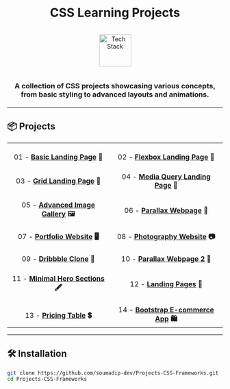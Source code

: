 <h1 align="center">
  <br>
  CSS Learning Projects
  <br>
</h1>

<div align="center">
  <a href="https://github.com/kavindu-dilshan">
    <img src="https://skillicons.dev/icons?i=html,css" alt="Tech Stack" width="75" style="padding: 15px 0;">
  </a>
</div>

<h3 align="center" style="margin: 20px 0;">
  A collection of CSS projects showcasing various concepts, from basic styling to advanced layouts and animations.  
</h3>

---

## 📦 Projects

<div align="center">

|  |  |
| :--: | :--: |
| <div align="center"><br>01 - **[Basic Landing Page](./01-basic-landing-page) 🎨**</div> | <div align="center"><br>02 - **[Flexbox Landing Page](./02-flexbox-landing-page) 📐**</div> |
| <div align="center"><br>03 - **[Grid Landing Page](./03-grid-landing-page) 🔲**</div> | <div align="center"><br>04 - **[Media Query Landing Page](./04-media-query-landing-page) 📱**</div> |
| <div align="center"><br>05 - **[Advanced Image Gallery](./05-advanced-image-gallery) 🖼️**</div> | <div align="center"><br>06 - **[Parallax Webpage](./06-parallax-webpage) 🌄**</div> |
| <div align="center"><br>07 - **[Portfolio Website](./07-portfolio-website) 🖥️**</div> | <div align="center"><br>08 - **[Photography Website](./08-photography-website) 📷**</div> |
| <div align="center"><br>09 - **[Dribbble Clone](./09-Dribble-clone) 🎨**</div> | <div align="center"><br>10 - **[Parallax Webpage 2](./10-parallax-webpage-2) 🌅**</div> |
| <div align="center"><br>11 - **[Minimal Hero Sections](./11-minimal-hero-sections) 🖋️**</div> | <div align="center"><br>12 - **[Landing Pages](./12-landing-pages) 📜**</div> |
| <div align="center"><br>13 - **[Pricing Table](./13-pricing-table) 💲**</div> | <div align="center"><br>14 - **[Bootstrap E-commerce App](./14-Bootstrap-Ecommerce%20app) 🛍️**</div> |

</div>

---

## 🛠️ Installation

```bash
git clone https://github.com/soumadip-dev/Projects-CSS-Frameworks.git
cd Projects-CSS-Frameworks

